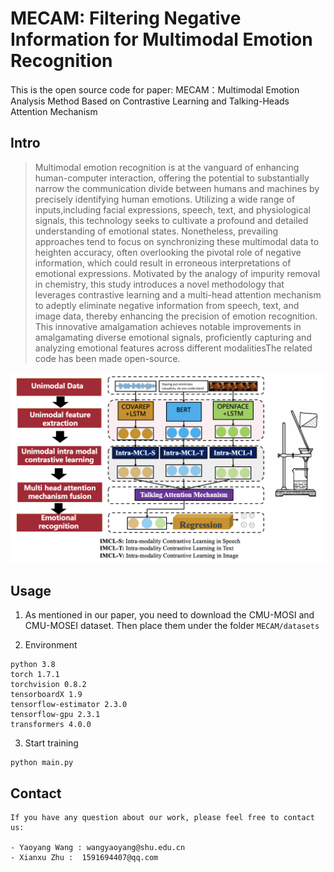 # MECAM: Filtering Negative Information for Multimodal Emotion Recognition

This is the open source code for paper: MECAM：Multimodal Emotion Analysis Method Based on Contrastive Learning and Talking-Heads Attention Mechanism

## Intro
>Multimodal emotion recognition is at the vanguard of enhancing human-computer interaction, offering the potential to substantially narrow the communication divide between humans and machines by precisely identifying human emotions. Utilizing a wide range of inputs,including facial expressions, speech, text, and physiological signals, this technology seeks to cultivate a profound and detailed understanding of emotional states. Nonetheless, prevailing approaches tend to focus on synchronizing these multimodal data to heighten accuracy, often overlooking the pivotal role of negative information, which could result in erroneous interpretations of emotional expressions. Motivated by the analogy of impurity removal in chemistry, this study introduces a novel methodology that leverages contrastive learning and a multi-head attention mechanism to adeptly eliminate negative information from speech, text, and image data, thereby enhancing the precision of emotion recognition. This innovative amalgamation achieves notable improvements in amalgamating diverse emotional signals, proficiently capturing and analyzing emotional features across different modalitiesThe related code has been made open-source.

![](images/1.png)

## Usage

1. As mentioned in our paper, you need to download the CMU-MOSI and CMU-MOSEI dataset. Then place them under the folder `MECAM/datasets`

2. Environment 
```
python 3.8
torch 1.7.1
torchvision 0.8.2
tensorboardX 1.9
tensorflow-estimator 2.3.0
tensorflow-gpu 2.3.1
transformers 4.0.0
```

3. Start training
```
python main.py
```

## Contact 
```
If you have any question about our work, please feel free to contact us:

- Yaoyang Wang : wangyaoyang@shu.edu.cn
- Xianxu Zhu :  1591694407@qq.com
```

